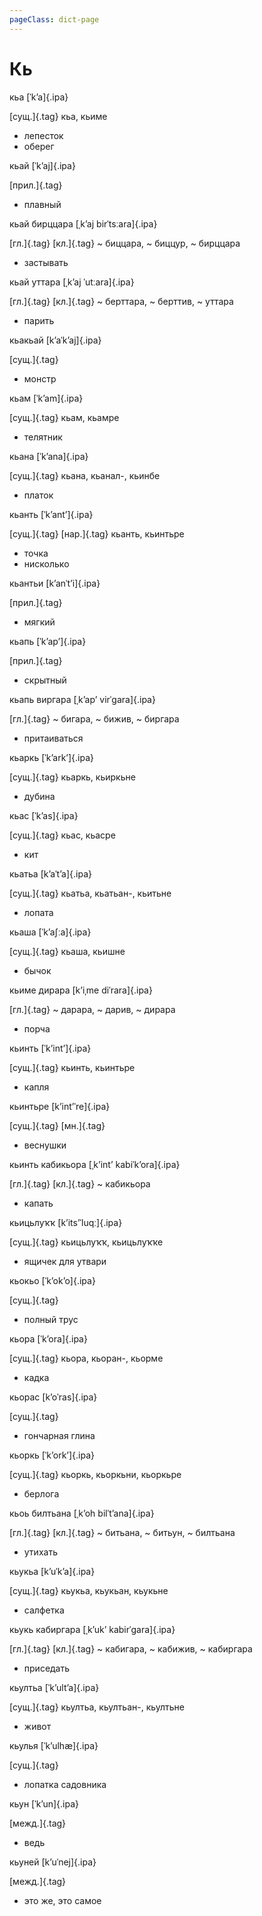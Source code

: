 ```yaml
---
pageClass: dict-page
---
```


# Кь

<div class='word'>

кьа [ˈkʼa]{.ipa}

[сущ.]{.tag} кьа, кьиме

-  лепесток
-  оберег

</div>

<div class='word'>

кьай [ˈkʼaj]{.ipa}

[прил.]{.tag}

-  плавный

</div>

<div class='word'>

кьай бирццара [ˌkʼaj birˈtsːara]{.ipa}

[гл.]{.tag} [кл.]{.tag} ~ биццара, ~ биццур, ~ бирццара

-  застывать

</div>

<div class='word'>

кьай уттара [ˌkʼaj ˈutːara]{.ipa}

[гл.]{.tag} [кл.]{.tag} ~ берттара, ~ берттив, ~ уттара

-  парить

</div>

<div class='word'>

кьакьай [kʼaˈkʼaj]{.ipa}

[сущ.]{.tag}

-  монстр

</div>

<div class='word'>

кьам [ˈkʼam]{.ipa}

[сущ.]{.tag} кьам, кьамре

-  телятник

</div>

<div class='word'>

кьана [ˈkʼana]{.ipa}

[сущ.]{.tag} кьана, кьанал-, кьинбе

-  платок

</div>

<div class='word'>

кьанть [ˈkʼantʼ]{.ipa}

[сущ.]{.tag} [нар.]{.tag} кьанть, кьинтьре

-  точка
-  нисколько

</div>

<div class='word'>

кьантьи [kʼanˈtʼi]{.ipa}

[прил.]{.tag}

-  мягкий

</div>

<div class='word'>

кьапь [ˈkʼapʼ]{.ipa}

[прил.]{.tag}

-  скрытный

</div>

<div class='word'>

кьапь виргара [ˌkʼapʼ virˈgara]{.ipa}

[гл.]{.tag} ~ бигара, ~ бижив, ~ биргара

-  притаиваться

</div>

<div class='word'>

кьаркь [ˈkʼarkʼ]{.ipa}

[сущ.]{.tag} кьаркь, кьиркьне

-  дубина

</div>

<div class='word'>

кьас [ˈkʼas]{.ipa}

[сущ.]{.tag} кьас, кьасре

-  кит

</div>

<div class='word'>

кьатьа [kʼaˈtʼa]{.ipa}

[сущ.]{.tag} кьатьа, кьатьан-, кьитьне

-  лопата

</div>

<div class='word'>

кьаша [ˈkʼaʃːa]{.ipa}

[сущ.]{.tag} кьаша, кьишне

-  бычок

</div>

<div class='word'>

кьиме дирара [kʼiˌme diˈrara]{.ipa}

[гл.]{.tag} ~ дарара, ~ дарив, ~ дирара

-  порча

</div>

<div class='word'>

кьинть [ˈkʼintʼ]{.ipa}

[сущ.]{.tag} кьинть, кьинтьре

-  капля

</div>

<div class='word'>

кьинтьре [kʼintʼˈre]{.ipa}

[сущ.]{.tag} [мн.]{.tag}

-  веснушки

</div>

<div class='word'>

кьинть кабикьора [ˌkʼintʼ kabiˈkʼora]{.ipa}

[гл.]{.tag} [кл.]{.tag} ~ кабикьора

-  капать

</div>

<div class='word'>

кьицьлуҡҡ [kʼitsʼˈluqː]{.ipa}

[сущ.]{.tag} кьицьлуҡҡ, кьицьлуҡҡе

-  ящичек для утвари

</div>

<div class='word'>

кьокьо [ˈkʼokʼo]{.ipa}

[сущ.]{.tag}

-  полный трус

</div>

<div class='word'>

кьора [ˈkʼora]{.ipa}

[сущ.]{.tag} кьора, кьоран-, кьорме

-  кадка

</div>

<div class='word'>

кьорас [kʼoˈras]{.ipa}

[сущ.]{.tag}

-  гончарная глина

</div>

<div class='word'>

кьоркь [ˈkʼorkʼ]{.ipa}

[сущ.]{.tag} кьоркь, кьоркьни, кьоркьре

-  берлога

</div>

<div class='word'>

кьоь билтьана [ˌkʼoh bilˈtʼana]{.ipa}

[гл.]{.tag} [кл.]{.tag} ~ битьана, ~ битьун, ~ билтьана

-  утихать

</div>

<div class='word'>

кьукьа [kʼuˈkʼa]{.ipa}

[сущ.]{.tag} кьукьа, кьукьан, кьукьне

-  салфетка

</div>

<div class='word'>

кьукь кабиргара [ˌkʼukʼ kabirˈgara]{.ipa}

[гл.]{.tag} [кл.]{.tag} ~ кабигара, ~ кабижив, ~ кабиргара

-  приседать

</div>

<div class='word'>

кьултьа [ˈkʼultʼa]{.ipa}

[сущ.]{.tag} кьултьа, кьултьан-, кьултьне

-  живот

</div>

<div class='word'>

кьулья [ˈkʼulhæ]{.ipa}

[сущ.]{.tag}

-  лопатка садовника

</div>

<div class='word'>

кьун [ˈkʼun]{.ipa}

[межд.]{.tag}

-  ведь

</div>

<div class='word'>

кьуней [kʼuˈnej]{.ipa}

[межд.]{.tag}

-  это же, это самое

</div>

